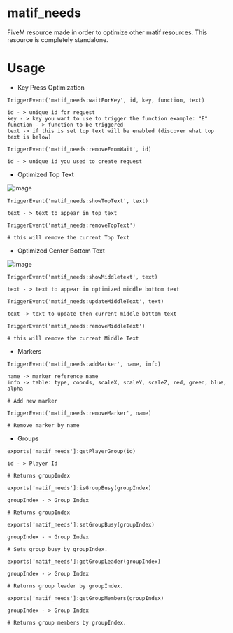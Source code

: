 # matif_needs
FiveM resource made in order to optimize other matif resources.
This resource is completely standalone.

# Usage

* Key Press Optimization

```
TriggerEvent('matif_needs:waitForKey', id, key, function, text)

id - > unique id for request
key - > key you want to use to trigger the function example: "E"
function - > function to be triggered
text -> if this is set top text will be enabled (discover what top text is below)
```

```
TriggerEvent('matif_needs:removeFromWait', id)

id - > unique id you used to create request
```

* Optimized Top Text

![image](https://user-images.githubusercontent.com/25308309/86548794-960fa100-bf35-11ea-83d3-8585a2e23e06.png)

```
TriggerEvent('matif_needs:showTopText', text)

text - > text to appear in top text
```

```
TriggerEvent('matif_needs:removeTopText')

# this will remove the current Top Text
```

* Optimized Center Bottom Text

![image](https://user-images.githubusercontent.com/25308309/86548995-3796f280-bf36-11ea-9bfb-caf359de36b8.png)

```
TriggerEvent('matif_needs:showMiddletext', text)

text - > text to appear in optimized middle bottom text
```

```
TriggerEvent('matif_needs:updateMiddleText', text)

text -> text to update then current middle bottom text
```

```
TriggerEvent('matif_needs:removeMiddleText')

# this will remove the current Middle Text
```

* Markers

```
TriggerEvent('matif_needs:addMarker', name, info)

name -> marker reference name
info -> table: type, coords, scaleX, scaleY, scaleZ, red, green, blue, alpha

# Add new marker
```

```
TriggerEvent('matif_needs:removeMarker', name)

# Remove marker by name
```

* Groups

```
exports['matif_needs']:getPlayerGroup(id)

id - > Player Id

# Returns groupIndex
```

```
exports['matif_needs']:isGroupBusy(groupIndex)

groupIndex - > Group Index

# Returns groupIndex
```

```
exports['matif_needs']:setGroupBusy(groupIndex)

groupIndex - > Group Index

# Sets group busy by groupIndex.
```

```
exports['matif_needs']:getGroupLeader(groupIndex)

groupIndex - > Group Index

# Returns group leader by groupIndex.
```

```
exports['matif_needs']:getGroupMembers(groupIndex)

groupIndex - > Group Index

# Returns group members by groupIndex.
```
